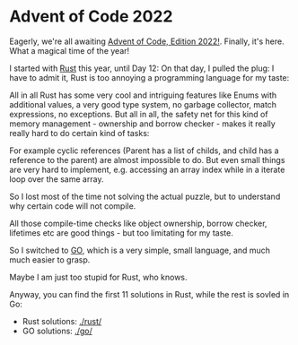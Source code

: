 # Advent of Code 2022

Eagerly, we're all awaiting [Advent of Code, Edition 2022!](https://adventofcode.com/2022/). Finally, it's here.
What a magical time of the year!

I started with [Rust](https://rust-lang.org) this year, until Day 12: On that day, I pulled the plug:
I have to admit it, Rust is too annoying a programming language for my taste:

All in all Rust has some very cool and intriguing features like Enums with additional values, a very good
type system, no garbage collector, match expressions, no exceptions.
But all in all, the safety net for this kind of memory management - ownership and borrow checker - makes it really really
hard to do certain kind of tasks:

For example cyclic references (Parent has a list of childs, and child has a reference to the parent) are almost impossible to do.
But even small things are very hard to implement, e.g. accessing an array index while in a iterate loop over the same array.

So I lost most of the time not solving the actual puzzle, but to understand why certain code will not compile.

All those compile-time checks like object ownership, borrow checker, lifetimes etc are good things - but too limitating for
my taste.

So I switched to [GO](https://go.dev/), which is a very simple, small language, and much much easier to grasp.

Maybe I am just too stupid for Rust, who knows.

Anyway, you can find the first 11 solutions in Rust, while the rest is sovled in Go:

* Rust solutions: [./rust/](./rust/)
* GO solutions: [./go/](./go/)
